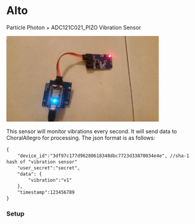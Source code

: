 # Alto
Particle Photon + ADC121C021_PIZO Vibration Sensor

<img src="../images/alto.jpg" width="400" />

This sensor will monitor vibrations every second. It will send data to ChoralAllegro for processing. The json format is as follows:
```
{
    "device_id":"3df97c177d96280618348dbc7723d33870034e4e", //sha-1 hash of "vibration sensor"
    "user_secret":"secret",
    "data": {
        "vibration":"v1"
    },
    "timestamp":123456789
}
```

### Setup
